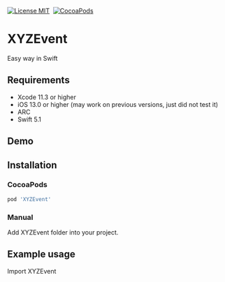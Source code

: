 [![License MIT](https://img.shields.io/badge/license-MIT-green.svg?style=flat)](https://github.com/brandy2015/XYZEvent/blob/master/LICENSE) 
[![CocoaPods](http://img.shields.io/cocoapods/v/SoHow.svg?style=flat)](http://cocoapods.org/?q=XYZEvent)




# XYZEvent
Easy way in Swift



## Requirements
* Xcode 11.3 or higher
* iOS 13.0 or higher (may work on previous versions, just did not test it)
* ARC
* Swift 5.1

## Demo



## Installation

### CocoaPods

``` ruby
pod 'XYZEvent'
```

### Manual

Add XYZEvent folder into your project.

## Example usage
Import XYZEvent
